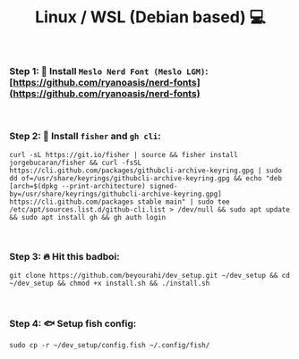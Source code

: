 <h1 align="center"> Linux / WSL (Debian based) 💻 </h1>

<br />

### Step 1: 📝 Install `Meslo Nerd Font (Meslo LGM)`: [https://github.com/ryanoasis/nerd-fonts](https://github.com/ryanoasis/nerd-fonts)

<br />

### Step 2: 💩 Install `fisher` and `gh cli`:
    curl -sL https://git.io/fisher | source && fisher install jorgebucaran/fisher && curl -fsSL https://cli.github.com/packages/githubcli-archive-keyring.gpg | sudo dd of=/usr/share/keyrings/githubcli-archive-keyring.gpg && echo "deb [arch=$(dpkg --print-architecture) signed-by=/usr/share/keyrings/githubcli-archive-keyring.gpg] https://cli.github.com/packages stable main" | sudo tee /etc/apt/sources.list.d/github-cli.list > /dev/null && sudo apt update && sudo apt install gh && gh auth login

<br />

### Step 3: 🔥 Hit this badboi:
    git clone https://github.com/beyourahi/dev_setup.git ~/dev_setup && cd ~/dev_setup && chmod +x install.sh && ./install.sh

<br />

### Step 4: 🐟 Setup fish config:
    sudo cp -r ~/dev_setup/config.fish ~/.config/fish/
